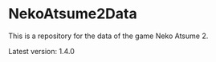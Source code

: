 # NekoAtsume2Data

This is a repository for the data of the game Neko Atsume 2.

Latest version: 1.4.0

